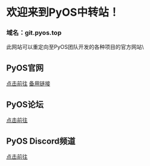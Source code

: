 # 欢迎来到PyOS中转站！
### 域名：git.pyos.top
此网站可以重定向至PyOS团队开发的各种项目的官方网站\
## PyOS官网
[点击前往](http://pyos.top)
[备用链接](http://www.pyos.top)
## PyOS论坛
[点击前往](http://forum.pyos.top)
## PyOS Discord频道
[点击前往](http://discord.com)
